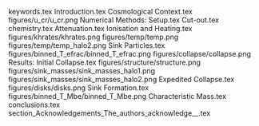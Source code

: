 keywords.tex
Introduction.tex
Cosmological Context.tex
figures/u_cr/u_cr.png
Numerical Methods: Setup.tex
Cut-out.tex
chemistry.tex
Attenuation.tex
Ionisation and Heating.tex
figures/khrates/khrates.png
figures/temp/temp.png
figures/temp/temp_halo2.png
Sink Particles.tex
figures/binned_T_efrac/binned_T_efrac.png
figures/collapse/collapse.png
Results: Initial Collapse.tex
figures/structure/structure.png
figures/sink_masses/sink_masses_halo1.png
figures/sink_masses/sink_masses_halo2.png
Expedited Collapse.tex
figures/disks/disks.png
Sink Formation.tex
figures/binned_T_Mbe/binned_T_Mbe.png
Characteristic Mass.tex
conclusions.tex
section_Acknowledgements_The_authors_acknowledge__.tex